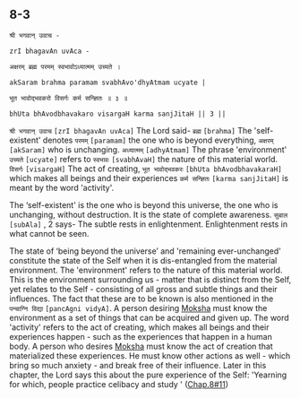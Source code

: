 ## 8-3


```shloka-sa
श्री भगवान् उवाच -
```
```shloka-sa-hk
zrI bhagavAn uvAca -
```
```shloka-sa
अक्षरम् ब्रह्म परमम् स्वभावोऽध्यात्मम् उच्यते ।
```
```shloka-sa-hk
akSaram brahma paramam svabhAvo'dhyAtmam ucyate |
```
```shloka-sa
भूत भावोद्भवकरो विसर्गः कर्म सन्ज्ञितः ॥ ३ ॥
```
```shloka-sa-hk
bhUta bhAvodbhavakaro visargaH karma sanjJitaH || 3 ||
```

`श्री भगवान् उवाच` `[zrI bhagavAn uvAca]` The Lord said- `ब्रह्म` `[brahma]` The 'self-existent' denotes `परमम्` `[paramam]` the one who is beyond everything, `अक्षरम्` `[akSaram]` who is unchanging. `अध्यात्मम्` `[adhyAtmam]` The phrase 'environment' `उच्यते` `[ucyate]` refers to `स्वभावः` `[svabhAvaH]` the nature of this material world. `विसर्गः` `[visargaH]` The act of creating, `भूत भावोद्भवकरः` `[bhUta bhAvodbhavakaraH]` which makes all beings and their experiences `कर्म सन्ज्ञितः` `[karma sanjJitaH]` is meant by the word 'activity'.

The ‘self-existent' is the one who is beyond this universe, the one who is unchanging, without destruction. It is the state of complete awareness. 
`सुबाल` `[subAla]` , 2 says- The subtle rests in enlightenment. Enlightenment rests in what cannot be seen.



The state of ‘being beyond the universe’ and 'remaining ever-unchanged' constitute the state of the Self when it is dis-entangled from the material environment.
The 'environment' refers to the nature of this material world. This is the environment surrounding us - matter that is distinct from the Self, yet relates to the Self - consisting of all gross and subtle things and their influences. The fact that these are to be known is also mentioned in the `पन्चाग्नि विद्या` `[pancAgni vidyA]`. 
A person desiring [Moksha](Moksha) must know the environment as a set of things that can be acquired and given up.
The word 'activity' refers to the act of creating, which makes all beings and their experiences happen - such as the experiences that happen in a human body. A person who desires [Moksha](Moksha) must know the act of creation that materialized these experiences. He must know other actions as well - which bring so much anxiety - and break free of their influence. 
Later in this chapter, the Lord says this about the pure experience of the Self: 'Yearning for which, people practice celibacy and study ' ([Chap.8#11](_11))

